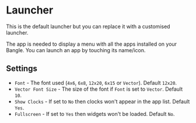 Launcher
========

This is the default launcher but you can replace it with a customised launcher.

The app is needed to display a menu with all the apps installed on your Bangle. You can launch an app by touching its name/icon.

Settings
--------

- `Font` - The font used (`4x6`, `6x8`, `12x20`, `6x15` or `Vector`). Default `12x20`.
- `Vector Font Size` - The size of the font if `Font` is set to `Vector`. Default `10`.
- `Show Clocks` -  If set to `No` then clocks won't appear in the app list. Default `Yes`.
- `Fullscreen` - If set to `Yes` then widgets won't be loaded. Default `No`.

